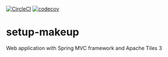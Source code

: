 [![CircleCI](https://circleci.com/gh/toniferr/setup-makeup.svg?style=svg)](https://circleci.com/gh/toniferr/setup-makeup)
[![codecov](https://codecov.io/gh/toniferr/setup-makeup/branch/master/graph/badge.svg)](https://codecov.io/gh/toniferr/setup-makeup)
 
# setup-makeup

Web application with Spring MVC framework and Apache Tiles 3
